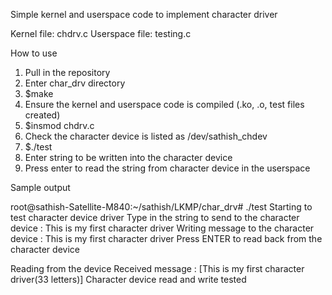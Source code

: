 Simple kernel and userspace code to implement character driver

Kernel file: chdrv.c
Userspace file: testing.c

How to use

1. Pull in the repository
2. Enter char_drv directory
3. $make
4. Ensure the kernel and userspace code is compiled (.ko, .o, test files created)
5. $insmod chdrv.c
6. Check the character device is listed as /dev/sathish_chdev
7. $./test
8. Enter string to be written into the character device
9. Press enter to read the string from character device in the userspace

Sample output

root@sathish-Satellite-M840:~/sathish/LKMP/char_drv# ./test
Starting to test character device driver
Type in the string to send to the character device :
This is my first character driver
Writing message to the character device : This is my first character driver
Press ENTER to read back from the character device

Reading from the device
Received message : [This is my first character driver(33 letters)]
Character device read and write tested
